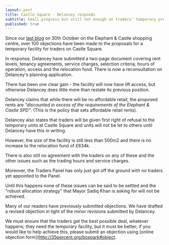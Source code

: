 ```yaml
---
layout: post
title: Castle Square - Delancey responds
subtitle: Small progress but still not enough on traders' temporary premises
published: true
---
```

Since our [last blog](http://35percent.org/2018-10-30-shopping-centre-legal-challenge/) on 30th October on the Elephant & Castle shopping centre, over 100 objections have been made to the proposals for a temporary facility for traders on Castle Square.

In response, Delancey have submitted a two-page document covering rent levels, tenancy agreements, service charges, selection criteria, hours of operation, access and the relocation fund. There is now a reconsultation on Delancey's planning application.

There has been one clear gain - the facility will now have lift access, but otherwise Delancey does little more than restate its previous position.

Delancey claims that while there will be no affordable retail, the proposed rents are _"discounted in excess of the requirements of the Elephant & Castle SPD"_. (This is the policy that sets affordable retail rents). 

Delancey also states that traders will be given first right of refusal to the temporary units at Castle Square and units will not be let to others until Delancey have this in writing. 

However, the size of the facility is still less than 500m2 and there is no increase to the relocation fund of £634k.

There is also still no agreement with the traders on any of these and the other issues such as the trading hours and service charges.

Moreover, the Traders Panel has only just got off the ground with no traders yet appointed to the Panel. 

Until this happens none of these issues can be said to be settled and the "robust allocation strategy" that Mayor Sadiq Khan is asking for will not be achieved. 

Many of our readers have previously submitted objections. We have drafted a revised objection in light of the minor revisions submitted by Delancey.

We must ensure that the traders get the best possible deal, whatever happens; they need the temporary facility, but it must be better; if you would like to help achieve this, please submit an objection using [online objection form](http://35percent.org/boxpark#object.
